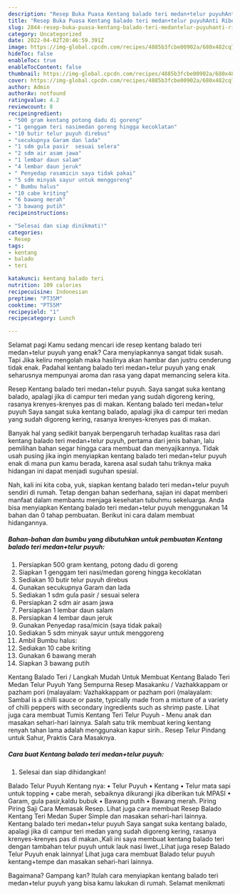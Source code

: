 ```yaml
---
description: "Resep Buka Puasa Kentang balado teri medan+telur puyuhAnti Ribet"
title: "Resep Buka Puasa Kentang balado teri medan+telur puyuhAnti Ribet"
slug: 2844-resep-buka-puasa-kentang-balado-teri-medantelur-puyuhanti-ribet
category: Uncategorized
date: 2022-04-02T20:46:59.391Z
image: https://img-global.cpcdn.com/recipes/4885b3fcbe00902a/680x482cq70/kentang-balado-teri-medantelur-puyuh-foto-resep-utama.jpg
hideToc: false
enableToc: true
enableTocContent: false
thumbnail: https://img-global.cpcdn.com/recipes/4885b3fcbe00902a/680x482cq70/kentang-balado-teri-medantelur-puyuh-foto-resep-utama.jpg
cover: https://img-global.cpcdn.com/recipes/4885b3fcbe00902a/680x482cq70/kentang-balado-teri-medantelur-puyuh-foto-resep-utama.jpg
author: Admin
authorAv: notfound
ratingvalue: 4.2
reviewcount: 8
recipeingredient:
- "500 gram kentang potong dadu di goreng"
- "1 genggam teri nasimedan goreng hingga kecoklatan"
- "10 butir telur puyuh direbus"
- "secukupnya Garam dan lada"
- "1 sdm gula pasir  sesuai selera"
- "2 sdm air asam jawa"
- "1 lembar daun salam"
- "4 lembar daun jeruk"
- " Penyedap rasamicin saya tidak pakai"
- "5 sdm minyak sayur untuk menggoreng"
- " Bumbu halus"
- "10 cabe kriting"
- "6 bawang merah"
- "3 bawang putih"
recipeinstructions:

- "Selesai dan siap dinikmati!"
categories:
- Resep
tags:
- kentang
- balado
- teri

katakunci: kentang balado teri 
nutrition: 109 calories
recipecuisine: Indonesian
preptime: "PT35M"
cooktime: "PT55M"
recipeyield: "1"
recipecategory: Lunch

---
```



Selamat pagi Kamu sedang mencari ide resep kentang balado teri medan+telur puyuh yang enak? Cara menyiapkannya sangat tidak susah. Tapi Jika keliru mengolah maka hasilnya akan hambar dan justru cenderung tidak enak. Padahal kentang balado teri medan+telur puyuh yang enak seharusnya mempunyai aroma dan rasa yang dapat memancing selera kita.


Resep Kentang balado teri medan+telur puyuh. Saya sangat suka kentang balado, apalagi jika di campur teri medan yang sudah digoreng kering, rasanya krenyes-krenyes pas di makan. Kentang balado teri medan+telur puyuh Saya sangat suka kentang balado, apalagi jika di campur teri medan yang sudah digoreng kering, rasanya krenyes-krenyes pas di makan.

Banyak hal yang sedikit banyak berpengaruh terhadap kualitas rasa dari kentang balado teri medan+telur puyuh, pertama dari jenis bahan, lalu pemilihan bahan segar hingga cara membuat dan menyajikannya. Tidak usah pusing jika ingin menyiapkan kentang balado teri medan+telur puyuh enak di mana pun kamu berada, karena asal sudah tahu triknya maka hidangan ini dapat menjadi suguhan spesial.


Nah, kali ini kita coba, yuk, siapkan kentang balado teri medan+telur puyuh sendiri di rumah. Tetap dengan bahan sederhana, sajian ini dapat memberi manfaat dalam membantu menjaga kesehatan tubuhmu sekeluarga. Anda bisa menyiapkan Kentang balado teri medan+telur puyuh menggunakan 14 bahan dan 0 tahap pembuatan. Berikut ini cara dalam membuat hidangannya.

<!--inarticleads1-->

##### Bahan-bahan dan bumbu yang dibutuhkan untuk pembuatan Kentang balado teri medan+telur puyuh:

1. Persiapkan 500 gram kentang, potong dadu di goreng
1. Siapkan 1 genggam teri nasi/medan goreng hingga kecoklatan
1. Sediakan 10 butir telur puyuh direbus
1. Gunakan secukupnya Garam dan lada
1. Sediakan 1 sdm gula pasir / sesuai selera
1. Persiapkan 2 sdm air asam jawa
1. Persiapkan 1 lembar daun salam
1. Persiapkan 4 lembar daun jeruk
1. Gunakan  Penyedap rasa/micin (saya tidak pakai)
1. Sediakan 5 sdm minyak sayur untuk menggoreng
1. Ambil  Bumbu halus:
1. Sediakan 10 cabe kriting
1. Gunakan 6 bawang merah
1. Siapkan 3 bawang putih


Kentang Balado Teri / Langkah Mudah Untuk Membuat Kentang Balado Teri Medan Telur Puyuh Yang Sempurna Resep Masakanku / Vazhakkappam or pazham pori (malayalam: Vazhakkappam or pazham pori (malayalam: Sambal is a chilli sauce or paste, typically made from a mixture of a variety of chilli peppers with secondary ingredients such as shrimp paste. Lihat juga cara membuat Tumis Kentang Teri Telur Puyuh - Menu anak dan masakan sehari-hari lainnya. Salah satu trik membuat kering kentang renyah tahan lama adalah menggunakan kapur sirih.. Resep Telur Pindang untuk Sahur, Praktis Cara Masaknya. 

<!--inarticleads2-->

##### Cara buat Kentang balado teri medan+telur puyuh:


1. Selesai dan siap dihidangkan!

Balado Telur Puyuh Kentang nya: • Telur Puyuh • Kentang • Telur mata sapi untuk topping • cabe merah, sebaiknya dikurangi jika diberikan tuk MPASI • Garam, gula pasir,kaldu bubuk • Bawang putih • Bawang merah. Piring Piring Saji Cara Memasak Resep. Lihat juga cara membuat Resep Balado Kentang Teri Medan Super Simple dan masakan sehari-hari lainnya. Kentang balado teri medan+telur puyuh Saya sangat suka kentang balado, apalagi jika di campur teri medan yang sudah digoreng kering, rasanya krenyes-krenyes pas di makan.,Kali ini saya membuat kentang balado teri dengan tambahan telur puyuh untuk lauk nasi liwet.,Lihat juga resep Balado Telur Puyuh enak lainnya! Lihat juga cara membuat Balado telur puyuh kentang+tempe dan masakan sehari-hari lainnya. 

Bagaimana? Gampang kan? Itulah cara menyiapkan kentang balado teri medan+telur puyuh yang bisa kamu lakukan di rumah. Selamat menikmati
